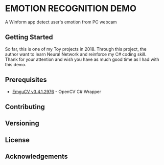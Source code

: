 # EMOTION RECOGNITION DEMO

A Winform app detect user's emotion from PC webcam

## Getting Started

So far, this is one of my Toy projects in 2018. Through this project, the author want to learn Neural Network and reinforce my C# coding skill.
Thank for your attention and wish you have as much good time as I had with this demo.

## Prerequisites

* [EmguCV v3.4.1.2976](https://sourceforge.net/projects/emgucv/?source=typ_redirect) - OpenCV C# Wrapper

## Contributing

## Versioning

## License

## Acknowledgements

